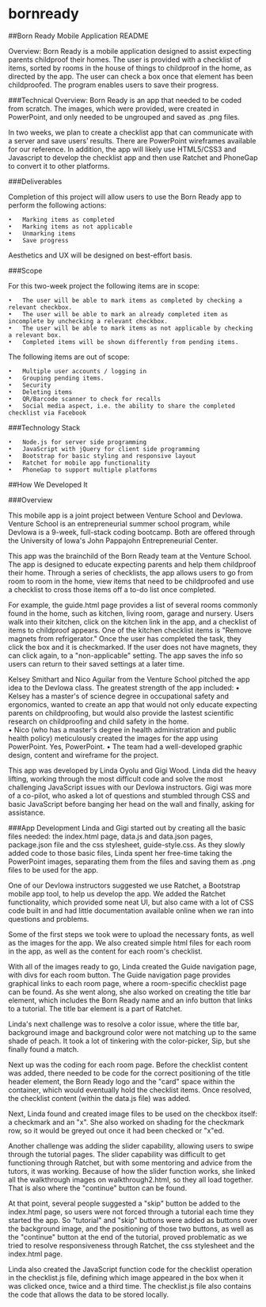 bornready
=========

##Born Ready Mobile Application README

Overview:
Born Ready is a mobile application designed to assist expecting parents childproof their homes. The user is provided with a checklist of items, sorted by rooms in the house of things to childproof in the home, as directed by the app. The user can check a box once that element has been childproofed. The program enables users to save their progress.

###Technical Overview:
Born Ready is an app that needed to be coded from scratch. The images, which were provided, were created in PowerPoint, and only needed to be ungrouped and saved as .png files. 

In two weeks, we plan to create a checklist app that can communicate with a server and save users’ results. There are PowerPoint wireframes available for our reference. In addition, the app will likely use HTML5/CSS3 and Javascript to develop the checklist app and then use Ratchet and PhoneGap to convert it to other platforms.

###Deliverables

Completion of this project will allow users to use the Born Ready app to perform the following actions:

	•	Marking items as completed
	•	Marking items as not applicable
	•	Unmarking items
	• 	Save progress 

Aesthetics and UX will be designed on best-effort basis.

###Scope

For this two-week project the following items are in scope:

	•	The user will be able to mark items as completed by checking a relevant checkbox.
	•	The user will be able to mark an already completed item as incomplete by unchecking a relevant checkbox.
	•	The user will be able to mark items as not applicable by checking a relevant box.
	•	Completed items will be shown differently from pending items.

The following items are out of scope:

	•	Multiple user accounts / logging in
	•	Grouping pending items.
	•	Security
	•	Deleting items
	•	QR/Barcode scanner to check for recalls
	•	Social media aspect, i.e. the ability to share the completed checklist via Facebook
	

###Technology Stack

	•	Node.js for server side programming
	•	JavaScript with jQuery for client side programming
	•	Bootstrap for basic styling and responsive layout
	•	Ratchet for mobile app functionality
	•	PhoneGap to support multiple platforms

##How We Developed It

###Overview

This mobile app is a joint project between Venture School and DevIowa. Venture School is an entrepreneurial summer school program, while DevIowa is a 9-week, full-stack coding bootcamp. Both are offered through the University of Iowa's John Pappajohn Entrepreneurial Center.

This app was the brainchild of the Born Ready team at the Venture School. The app is designed to educate expecting parents and help them childproof their home. Through a series of checklists, the app allows users to go from room to room in the home, view items that need to be childproofed and use a checklist to cross those items off a to-do list once completed. 

For example, the guide.html page provides a list of several rooms commonly found in the home, such as kitchen, living room, garage and nursery. Users walk into their kitchen, click on the kitchen link in the app, and a checklist of items to childproof appears. One of the kitchen checklist items is "Remove magnets from refrigerator." Once the user has completed the task, they click the box and it is checkmarked. If the user does not have magnets, they can click again, to a "non-applicable" setting. The app saves the info so users can return to their saved settings at a later time. 

Kelsey Smithart and Nico Aguilar from the Venture School pitched the app idea to the DevIowa class. The greatest strength of the app included:
	• Kelsey has a master's of science degree in occupational safety and ergonomics, wanted to create an app that would not only educate expecting parents on childproofing, but would also provide the lastest scientific research on childproofing and child safety in the home.  
	• Nico (who has a master's degree in health administration and public health policy) meticulously created the images for the app using PowerPoint. Yes, PowerPoint. 
	• The team had a well-developed graphic design, content and wireframe for the project. 

This app was developed by Linda Oyolu and Gigi Wood. Linda did the heavy lifting, working through the most difficult code and solve the most challenging JavaScript issues with our DevIowa instructors. Gigi was more of a co-pilot, who asked a lot of questions and stumbled through CSS and basic JavaScript before banging her head on the wall and finally, asking for assistance.  

###App Development
Linda and Gigi started out by creating all the basic files needed: the index.html page, data.js and data.json pages, package.json file and the css stylesheet, guide-style.css. As they slowly added code to those basic files, Linda spent her free-time taking the PowerPoint images, separating them from the files and saving them as .png files to be used for the app. 

One of our DevIowa instructors suggested we use Ratchet, a Bootstrap mobile app tool, to help us develop the app. We added the Ratchet functionality, which provided some neat UI, but also came with a lot of CSS code built in and had little documentation available online when we ran into questions and problems. 

Some of the first steps we took were to upload the necessary fonts, as well as the images for the app. We also created simple html files for each room in the app, as well as the content for each room's checklist. 

With all of the images ready to go, Linda created the Guide navigation page, with divs for each room button. The Guide navigation page provides graphical links to each room page, where a room-specific checklist page can be found. As she went along, she also worked on creating the title bar element, which includes the Born Ready name and an info button that links to a tutorial. The title bar element is a part of Ratchet. 

Linda's next challenge was to resolve a color issue, where the title bar, background image and background color were not matching up to the same shade of peach. It took a lot of tinkering with the color-picker, Sip, but she finally found a match. 

Next up was the coding for each room page. Before the checklist content was added, there needed to be code for the correct positioning of the title header element, the Born Ready logo and the "card" space within the container, which would eventually hold the checklist items. Once resolved, the checklist content (within the data.js file) was added. 

Next, Linda found and created image files to be used on the checkbox itself: a checkmark and an "x". She also worked on shading for the checkmark row, so it would be greyed out once it had been checked or "x"ed. 

Another challenge was adding the slider capability, allowing users to swipe through the tutorial pages. The slider capability was difficult to get functioning through Ratchet, but with some mentoring and advice from the tutors, it was working. Because of how the slider function works, she linked all the walkthrough images on walkthrough2.html, so they all load together. That is also where the "continue" button can be found.

At that point, several people suggested a "skip" button be added to the index.html page, so users were not forced through a tutorial each time they started the app. So "tutorial" and "skip" buttons were added as buttons over the background image, and the positioning of those two buttons, as well as the "continue" button at the end of the tutorial, proved problematic as we tried to resolve responsiveness through Ratchet, the css stylesheet and the index.html page. 

Linda also created the JavaScript function code for the checklist operation in the checklist.js file, defining which image appeared in the box when it was clicked once, twice and a third time. The checklist.js file also contains the code that allows the data to be stored locally. 





















 






















